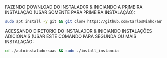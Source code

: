 FAZENDO DOWNLOAD DO INSTALADOR & INICIANDO A PRIMEIRA INSTALAÇÃO (USAR SOMENTE PARA PRIMEIRA INSTALAÇÃO):

```bash
sudo apt install -y git && git clone https://github.com/CarlosMinho/autoinstaladorsaas.git && sudo chmod -R 777 autoinstaladorsaas && cd autoinstaladorsaas && sudo ./install_primaria
```

ACESSANDO DIRETORIO DO INSTALADOR & INICIANDO INSTALAÇÕES ADICIONAIS (USAR ESTE COMANDO PARA SEGUNDA OU MAIS INSTALAÇÃO:
```bash
cd ./autoinstaladorsaas && sudo ./install_instancia
```

